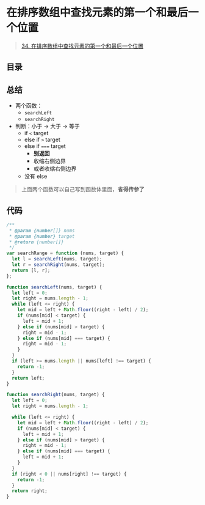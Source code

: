 
# 在排序数组中查找元素的第一个和最后一个位置



> [34. 在排序数组中查找元素的第一个和最后一个位置](https://leetcode.cn/problems/find-first-and-last-position-of-element-in-sorted-array/)


## 目录
<!-- toc -->
 ## 总结 

- 两个函数：
	- `searchLeft`
	- `searchRight`
- 判断：小于 → 大于 →  等于 
	- if `<` target
	- else if `>` target
	- else if `===` target
		- **别返回**
		- 收缩右侧边界
		- 或者收缩右侧边界
	- 没有 else 

>  上面两个函数可以自己写到函数体里面，**省得传参了**

## 代码

```javascript
/**
 * @param {number[]} nums
 * @param {number} target
 * @return {number[]}
 */
var searchRange = function (nums, target) {
  let l = searchLeft(nums, target);
  let r = searchRight(nums, target);
  return [l, r];
};

function searchLeft(nums, target) {
  let left = 0;
  let right = nums.length - 1;
  while (left <= right) {
    let mid = left + Math.floor((right - left) / 2);
    if (nums[mid] < target) {
      left = mid + 1;
    } else if (nums[mid] > target) {
      right = mid - 1;
    } else if (nums[mid] === target) {
      right = mid - 1;
    }
  }
  if (left >= nums.length || nums[left] !== target) {
    return -1;
  }
  return left;
}

function searchRight(nums, target) {
  let left = 0;
  let right = nums.length - 1;

  while (left <= right) {
    let mid = left + Math.floor((right - left) / 2);
    if (nums[mid] < target) {
      left = mid + 1;
    } else if (nums[mid] > target) {
      right = mid - 1;
    } else if (nums[mid] === target) {
      left = mid + 1;
    }
  }
  if (right < 0 || nums[right] !== target) {
    return -1;
  }
  return right;
}

```